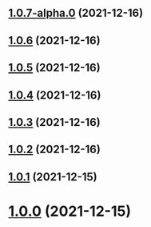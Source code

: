 ## [1.0.7-alpha.0](https://github.com/oreillymedia/test-github-actions/compare/v1.0.6...v1.0.7-alpha.0) (2021-12-16)

## [1.0.6](https://github.com/oreillymedia/test-github-actions/compare/v1.0.5...v1.0.6) (2021-12-16)

## [1.0.5](https://github.com/oreillymedia/test-github-actions/compare/v1.0.4...v1.0.5) (2021-12-16)

## [1.0.4](https://github.com/oreillymedia/test-github-actions/compare/v1.0.3...v1.0.4) (2021-12-16)

## [1.0.3](https://github.com/oreillymedia/test-github-actions/compare/v1.0.2...v1.0.3) (2021-12-16)

## [1.0.2](https://github.com/oreillymedia/test-github-actions/compare/v1.0.1...v1.0.2) (2021-12-16)

## [1.0.1](https://github.com/oreillymedia/test-github-actions/compare/v1.0.0...v1.0.1) (2021-12-15)



# [1.0.0](https://github.com/oreillymedia/test-github-actions/compare/v1.0.0...v1.0.1) (2021-12-15)


